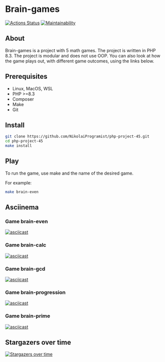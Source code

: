 # Brain-games

[![Actions Status](https://github.com/NikolaiProgramist/php-project-45/actions/workflows/hexlet-check.yml/badge.svg)](https://github.com/NikolaiProgramist/php-project-45/actions)
[![Maintainability](https://api.codeclimate.com/v1/badges/dd0810323730aa39b454/maintainability)](https://codeclimate.com/github/NikolaiProgramist/php-project-45/maintainability)

## About

Brain-games is a project with 5 math games. The project is written in PHP 8.3.
The project is modular and does not use OOP.
You can also look at how the game plays out, with different game outcomes, using the links below.

## Prerequisites

+ Linux, MacOS, WSL
+ PHP >=8.3
+ Composer
+ Make
+ Git

## Install

```bash
git clone https://github.com/NikolaiProgramist/php-project-45.git
cd php-project-45
make install
```

## Play

To run the game, use make and the name of the desired game.

For example:

```bash
make brain-even
```

## Asciinema

### Game brain-even

[![asciicast](https://asciinema.org/a/fmYE6VCWbbSwVEICccEX1tlXt.svg)](https://asciinema.org/a/fmYE6VCWbbSwVEICccEX1tlXt)

### Game brain-calc

[![asciicast](https://asciinema.org/a/dyhcW4o0VdfKu1YZm59YhSz3L.svg)](https://asciinema.org/a/dyhcW4o0VdfKu1YZm59YhSz3L)

### Game brain-gcd

[![asciicast](https://asciinema.org/a/smRugMtiDPYKUEARN1KMWr9Bw.svg)](https://asciinema.org/a/smRugMtiDPYKUEARN1KMWr9Bw)

### Game brain-progression

[![asciicast](https://asciinema.org/a/Z7pBnVTsLIclXdx7sbxoqCauo.svg)](https://asciinema.org/a/Z7pBnVTsLIclXdx7sbxoqCauo)

### Game brain-prime

[![asciicast](https://asciinema.org/a/fTuJ6w7noDd8AtdI1ShPt0DmX.svg)](https://asciinema.org/a/fTuJ6w7noDd8AtdI1ShPt0DmX)

## Stargazers over time

[![Stargazers over time](https://starchart.cc/NikolaiProgramist/php-project-45.svg?variant=adaptive)](https://starchart.cc/NikolaiProgramist/php-project-45)
